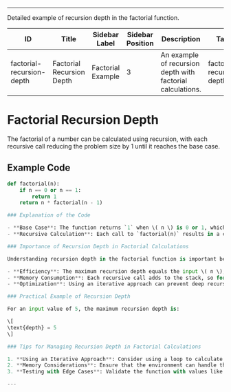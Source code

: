 
---
Detailed example of recursion depth in the factorial function.


| ID                        | Title                       | Sidebar Label         | Sidebar Position | Description                                             | Tags                           |
|---------------------------|-----------------------------|-----------------------|------------------|---------------------------------------------------------|--------------------------------|
| factorial-recursion-depth  | Factorial Recursion Depth   | Factorial Example      | 3                | An example of recursion depth with factorial calculations. | factorial, recursion, depth    |

# Factorial Recursion Depth

The factorial of a number can be calculated using recursion, with each recursive call reducing the problem size by 1 until it reaches the base case.

## Example Code
```python
def factorial(n):
    if n == 0 or n == 1:
        return 1
    return n * factorial(n - 1)

### Explanation of the Code

- **Base Case**: The function returns `1` when \( n \) is 0 or 1, which stops the recursion.
- **Recursive Calculation**: Each call to `factorial(n)` results in a call to `factorial(n - 1)`, building up the multiplication as the stack unwinds.

### Importance of Recursion Depth in Factorial Calculations

Understanding recursion depth in the factorial function is important because:

- **Efficiency**: The maximum recursion depth equals the input \( n \), leading to \( O(n) \) time complexity.
- **Memory Consumption**: Each recursive call adds to the stack, so for large \( n \), the program may run into stack overflow issues.
- **Optimization**: Using an iterative approach can prevent deep recursion.

### Practical Example of Recursion Depth

For an input value of 5, the maximum recursion depth is:

\[
\text{depth} = 5
\]

### Tips for Managing Recursion Depth in Factorial Calculations

1. **Using an Iterative Approach**: Consider using a loop to calculate factorials instead of recursion to avoid stack overflow.
2. **Memory Considerations**: Ensure that the environment can handle the expected recursion depth.
3. **Testing with Edge Cases**: Validate the function with values like 0, 1, and larger numbers to ensure it performs as expected.

---